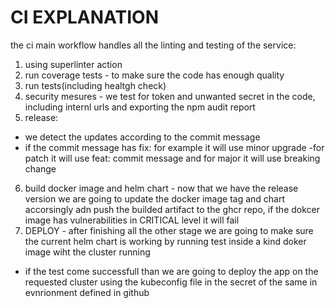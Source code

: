 # CI EXPLANATION

the ci main workflow handles all the linting and testing of the service:

1. using superlinter action
2. run coverage tests - to make sure the code has enough quality
3. run tests(including healtgh check)
4. security mesures - we test for token and unwanted secret in the code, including internl urls and exporting the npm audit report
5. release:

 - we detect the updates according to the commit message 
 - if the commit message has fix: for example it will use minor upgrade
 -for patch it will use feat: commit message and for major it will use breaking change
6. build docker image and helm chart - now that we have the release version we are going to update the docker image tag and chart accorsingly adn push the builded artifact to the ghcr repo, if the dokcer image has vulnerabilities in CRITICAL level it will fail
7. DEPLOY - after finishing all the other stage we are going to make sure the current helm chart is working by running test inside a kind doker image wiht the cluster running
 - if the test come successfull than we are going to deploy the app on the requested cluster using the kubeconfig file in the secret of the same in evnrionment defined in github 